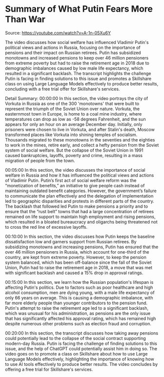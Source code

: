 # Summary of What Putin Fears More Than War

Source: https://youtube.com/watch?v=A-1n-05Xu6Y

The video discusses how social welfare has influenced Vladimir Putin's political views and actions in Russia, focusing on the importance of pensions and their impact on Russian retirees. Putin has subsidized monotowns and increased pensions to keep over 46 million pensioners from extreme poverty but had to raise the retirement age in 2018 due to demographic imbalances caused by low male life expectancy, which resulted in a significant backlash. The transcript highlights the challenge Putin is facing in finding solutions to this issue and promotes a Skillshare class on using Large Language Models effectively to produce better results, concluding with a free trial offer for Skillshare's services.

Detail Summary: 
00:00:00
In this section, the video portrays the city of Vorkuta in Russia as one of the 300 'monotowns' that were built to represent the triumph of the Soviet Union over nature. Vorkuta, the easternmost town in Europe, is home to a coal mine industry, where temperatures can drop as low as -58 degrees Fahrenheit, and the sun appears for only an hour on an average December day. Initially, only prisoners were chosen to live in Vorkuta, and after Stalin's death, Moscow transformed places like Vorkuta into shining temples of socialism. Thousands migrated to these monotowns in the seventies and the eighties to work in the mines, retire early, and collect a hefty pension from the Soviet system of social welfare. But the collapse of the Soviet Union in 1991 caused bankruptcies, layoffs, poverty and crime, resulting in a mass migration of people from the town.

00:05:00
In this section, the video discusses the importance of social welfare in Russia and how it has influenced the political views and actions of Vladimir Putin. Putin’s first act of social welfare reform was the “monetization of benefits,” an initiative to give people cash instead of maintaining outdated benefit categories. However, the government’s failure to communicate the plan effectively and the delegation of implementation led to geographic disparities and protests in different parts of the country. The backlash that followed led Putin to make pensions a priority and to ensure that the “rust belt” towns that had a large concentration of retirees remained on life support to maintain high employment and rising pensions, which resulted in a bloated bureaucracy and oligarchs being threatened not to cross the red line of excessive layoffs.

00:10:00
In this section, the video discusses how Putin keeps the baseline dissatisfaction low and garners support from Russian retirees. By subsidizing monotowns and increasing pensions, Putin has ensured that the over 46 million pensioners in Russia, which account for one-third of the country, are kept from extreme poverty. However, to keep the pension system balanced, which has been off-balance since the fall of the Soviet Union, Putin had to raise the retirement age in 2018, a move that was met with significant backlash and caused a 15% drop in approval ratings.

00:15:00
In this section, we learn how the Russian population's lifespan is affecting Putin's politics. Due to factors such as poor healthcare and high alcohol consumption, men are dying young, with a male life expectancy of only 66 years on average. This is causing a demographic imbalance, with far more elderly people than younger contributors to the pension fund. Putin's attempt to raise the retirement age led to a significant backlash, which was unusual for his administration, as pensions are the only issue that has significantly affected his approval rating, which has remained high despite numerous other problems such as election fraud and corruption.

00:20:00
In this section, the transcript discusses how taking away pensions could potentially lead to the collapse of the social contract supporting modern-day Russia. Putin is facing the challenge of finding solutions to this issue, and the help of ChatGPT could potentially assist him in doing so. The video goes on to promote a class on Skillshare about how to use Large Language Models effectively, highlighting the importance of knowing how to use AI tools effectively to produce better results. The video concludes by offering a free trial for Skillshare's services.

